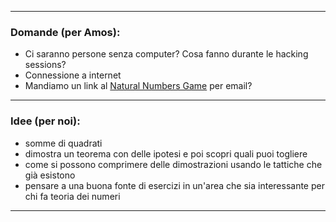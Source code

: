
---

### Domande (per Amos):
* Ci saranno persone senza computer?  Cosa fanno durante le hacking sessions?
* Connessione a internet
* Mandiamo un link al [Natural Numbers Game](https://www.ma.imperial.ac.uk/~buzzard/xena/natural_number_game/) per email?

---

### Idee (per noi):
* somme di quadrati
* dimostra un teorema con delle ipotesi e poi scopri quali puoi togliere
* come si possono comprimere delle dimostrazioni usando le tattiche che già esistono
* pensare a una buona fonte di esercizi in un'area che sia interessante per chi fa teoria dei numeri

---
